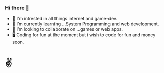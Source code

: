 ### Hi there 👋
- 👀 I'm intrested in all things internet and game-dev.
- 🌱 I’m currently learning ...System Programming and web development.
- 👯 I’m looking to collaborate on ...games or web apps.
- 🖥 Coding for fun at the moment but i wish to code for fun and money soon.
<h1>✌</h1>

<!--
**Ahmed-Armaan/Ahmed-Armaan** is a ✨ _special_ ✨ repository because its `README.md` (this file) appears on your GitHub profile.

Here are some ideas to get you started:

- 🔭 I’m currently working on ...
- 🌱 I’m currently learning ...
- 👯 I’m looking to collaborate on ...
- 🤔 I’m looking for help with ...
- 💬 Ask me about ...
- 📫 How to reach me: ...
- 😄 Pronouns: ...
- ⚡ Fun fact: ...
-->

